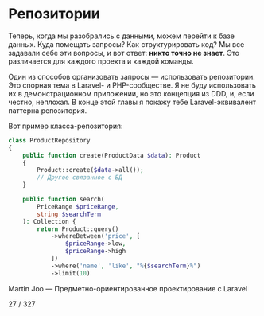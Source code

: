 # Репозитории

Теперь, когда мы разобрались с данными, можем перейти к базе данных.
Куда помещать запросы? Как структурировать код? Мы все задавали себе эти вопросы, и вот ответ: **никто точно не знает**. Это различается для каждого проекта и каждой команды.

Один из способов организовать запросы — использовать репозитории. Это спорная тема в Laravel- и PHP-сообществе. Я не буду использовать их в демонстрационном приложении, но это концепция из DDD, и, если честно, неплохая. В конце этой главы я покажу тебе Laravel-эквивалент паттерна репозитория.

Вот пример класса-репозитория:

```php
class ProductRepository
{
    public function create(ProductData $data): Product
    {
        Product::create($data->all());
        // Другое связанное с БД
    }

    public function search(
        PriceRange $priceRange, 
        string $searchTerm
    ): Collection {
        return Product::query()
            ->whereBetween('price', [
                $priceRange->low, 
                $priceRange->high
            ])
            ->where('name', 'like', "%{$searchTerm}%")
            ->limit(10)
```

Martin Joo — Предметно-ориентированное проектирование с Laravel

27 / 327